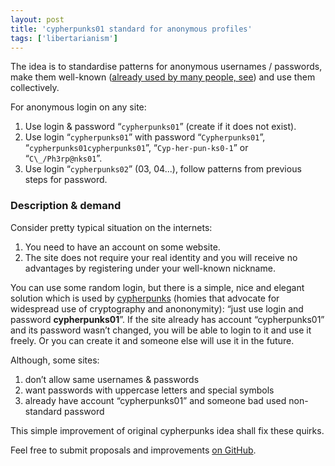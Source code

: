 ```yaml
---
layout: post
title: 'cypherpunks01 standard for anonymous profiles'
tags: ['libertarianism']
---
```


The idea is to standardise patterns for anonymous usernames / passwords, make them well-known ([already used by many people, see](https://google.com/?q=cypherpunks01)) and use them collectively.

For anonymous login on any site:

1. Use login & password “`cypherpunks01`” (create if it does not exist).
2. Use login “`cypherpunks01`” with password “`Cypherpunks01`”, “`cypherpunks01cypherpunks01`”, “`Cyp-her-pun-ks0-1`” or “`C\_/Ph3rp@nks01`”.
3. Use login “`cypherpunks02`” (03, 04...), follow patterns from previous steps for password.

### Description & demand

Consider pretty typical situation on the internets:

1. You need to have an account on some website.
2. The site does not require your real identity and you will receive no advantages by registering under your well-known nickname.

You can use some random login, but there is a simple, nice and elegant solution which is used by [cypherpunks](http://en.wikipedia.org/wiki/Cypherpunk) (homies that advocate for widespread use of cryptography and anononymity): “just use login and password **cypherpunks01**”. If the site already has account “cypherpunks01” and its password wasn’t changed, you will be able to login to it and use it freely. Or you can create it and someone else will use it in the future.

Although, some sites:

1. don’t allow same usernames & passwords
2. want passwords with uppercase letters and special symbols
3. already have account “cypherpunks01” and someone bad used non-standard password

This simple improvement of original cypherpunks idea shall fix these quirks.

Feel free to submit proposals and improvements [on GitHub](https://github.com/paulmillr/paulmillr.github.com/issues).
